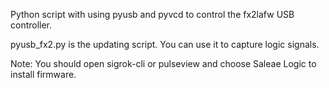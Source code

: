 Python script with using pyusb and pyvcd to control the fx2lafw USB controller.

pyusb_fx2.py is the updating script.
You can use it to capture logic signals.

Note: You should open sigrok-cli or pulseview and choose Saleae Logic to install firmware.